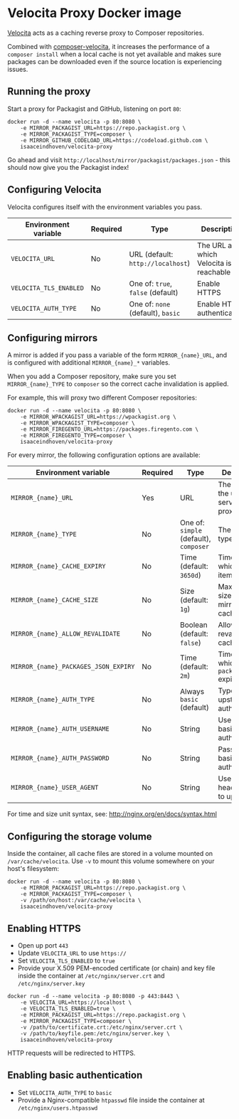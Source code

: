 # Velocita Proxy Docker image

[Velocita](https://github.com/isaaceindhoven/velocita-proxy) acts as a caching reverse proxy to Composer repositories.

Combined with [composer-velocita](https://github.com/isaaceindhoven/composer-velocita), it increases the performance
of a `composer install` when a local cache is not yet available and makes sure packages can be downloaded even if the
source location is experiencing issues.

## Running the proxy

Start a proxy for Packagist and GitHub, listening on port `80`:

```
docker run -d --name velocita -p 80:8080 \
    -e MIRROR_PACKAGIST_URL=https://repo.packagist.org \
    -e MIRROR_PACKAGIST_TYPE=composer \
    -e MIRROR_GITHUB_CODELOAD_URL=https://codeload.github.com \
    isaaceindhoven/velocita-proxy
```

Go ahead and visit `http://localhost/mirror/packagist/packages.json` - this should now give you the Packagist index!

## Configuring Velocita

Velocita configures itself with the environment variables you pass.

| Environment variable   | Required | Type                              | Description                            |
| ---------------------- | -------- | --------------------------------- | -------------------------------------- |
| `VELOCITA_URL`         | No       | URL (default: `http://localhost`) | The URL at which Velocita is reachable |
| `VELOCITA_TLS_ENABLED` | No       | One of: `true`, `false` (default) | Enable HTTPS                           |
| `VELOCITA_AUTH_TYPE`   | No       | One of: `none` (default), `basic` | Enable HTTP authentication             |

## Configuring mirrors

A mirror is added if you pass a variable of the form `MIRROR_{name}_URL`, and is configured with additional
`MIRROR_{name}_*` variables.

When you add a Composer repository, make sure you set `MIRROR_{name}_TYPE` to `composer` so the correct cache
invalidation is applied.

For example, this will proxy two different Composer repositories:

```
docker run -d --name velocita -p 80:8080 \
    -e MIRROR_WPACKAGIST_URL=https://wpackagist.org \
    -e MIRROR_WPACKAGIST_TYPE=composer \
    -e MIRROR_FIREGENTO_URL=https://packages.firegento.com \
    -e MIRROR_FIREGENTO_TYPE=composer \
    isaaceindhoven/velocita-proxy
```

For every mirror, the following configuration options are available:

| Environment variable                 | Required | Type                                   | Description                              |
| ------------------------------------ | -------- | -------------------------------------- | ---------------------------------------- |
| `MIRROR_{name}_URL`                  | Yes      | URL                                    | The URL of the upstream server to proxy  |
| `MIRROR_{name}_TYPE`                 | No       | One of: `simple` (default), `composer` | The mirror type                          |
| `MIRROR_{name}_CACHE_EXPIRY`         | No       | Time (default: `3650d`)                | Time after which cached items expire     |
| `MIRROR_{name}_CACHE_SIZE`           | No       | Size (default: `1g`)                   | Maximum size of this mirror's cache      |
| `MIRROR_{name}_ALLOW_REVALIDATE`     | No       | Boolean (default: `false`)             | Allow revalidation of cached items       |
| `MIRROR_{name}_PACKAGES_JSON_EXPIRY` | No       | Time (default: `2m`)                   | Time after which `packages.json` expires |
| `MIRROR_{name}_AUTH_TYPE`            | No       | Always `basic` (default)               | Type of upstream authentication          |
| `MIRROR_{name}_AUTH_USERNAME`        | No       | String                                 | Username for basic authentication        |
| `MIRROR_{name}_AUTH_PASSWORD`        | No       | String                                 | Password for basic authentication        |
| `MIRROR_{name}_USER_AGENT`           | No       | String                                 | User Agent header sent to upstream       |

For time and size unit syntax, see: http://nginx.org/en/docs/syntax.html

## Configuring the storage volume

Inside the container, all cache files are stored in a volume mounted on `/var/cache/velocita`. Use `-v` to mount this
volume somewhere on your host's filesystem:

```
docker run -d --name velocita -p 80:8080 \
    -e MIRROR_PACKAGIST_URL=https://repo.packagist.org \
    -e MIRROR_PACKAGIST_TYPE=composer \
    -v /path/on/host:/var/cache/velocita \
    isaaceindhoven/velocita-proxy
```

## Enabling HTTPS

* Open up port `443`
* Update `VELOCITA_URL` to use `https://`
* Set `VELOCITA_TLS_ENABLED` to `true`
* Provide your X.509 PEM-encoded certificate (or chain) and key file inside the container at `/etc/nginx/server.crt`
  and `/etc/nginx/server.key`

```
docker run -d --name velocita -p 80:8080 -p 443:8443 \
    -e VELOCITA_URL=https://localhost \
    -e VELOCITA_TLS_ENABLED=true \
    -e MIRROR_PACKAGIST_URL=https://repo.packagist.org \
    -e MIRROR_PACKAGIST_TYPE=composer \
    -v /path/to/certificate.crt:/etc/nginx/server.crt \
    -v /path/to/keyfile.pem:/etc/nginx/server.key \
    isaaceindhoven/velocita-proxy
```

HTTP requests will be redirected to HTTPS.

## Enabling basic authentication

* Set `VELOCITA_AUTH_TYPE` to `basic`
* Provide a Nginx-compatible `htpasswd` file inside the container at `/etc/nginx/users.htpasswd`
